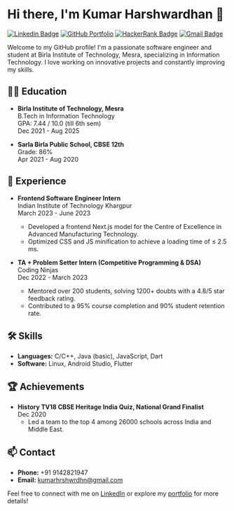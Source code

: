 <!----

- 👋 Hi, I’m @harshwardhan5
- 👀 I’m interested in ...
- 🌱 I’m currently learning ...
- 💞️ I’m looking to collaborate on ...
- 📫 How to reach me ...
- 😄 Pronouns: ...
- ⚡ Fun fact: ...
 --->
<!---
harshwardhan5/harshwardhan5 is a ✨ special ✨ repository because its `README.md` (this file) appears on your GitHub profile.
You can click the Preview link to take a look at your changes.
--->

# Hi there, I'm Kumar Harshwardhan 👋

[![Linkedin Badge](https://img.shields.io/badge/-kumar--hrshwrdhn-blue?style=flat-square&logo=Linkedin&logoColor=white&link=https://www.linkedin.com/in/kumar-hrshwrdhn)](https://www.linkedin.com/in/kumar-hrshwrdhn)
[![GitHub Portfolio](https://img.shields.io/badge/-Portfolio-000?style=flat-square&logo=github&logoColor=white&link=http://portfolio.github.io)](https://kumarharshwardhan.vercel.app/)
[![HackerRank Badge](https://img.shields.io/badge/-harshcuber-brightgreen?style=flat-square&logo=hackerrank&logoColor=white&link=https://hackerrank.com/profile/harshcuber)](https://hackerrank.com/profile/harshcuber)
[![Gmail Badge](https://img.shields.io/badge/-kumarhrshwrdhn@gmail.com-c14438?style=flat-square&logo=Gmail&logoColor=white&link=mailto:kumarhrshwrdhn@gmail.com)](mailto:kumarhrshwrdhn@gmail.com)

Welcome to my GitHub profile! I'm a passionate software engineer and student at Birla Institute of Technology, Mesra, specializing in Information Technology. 
I love working on innovative projects and constantly improving my skills.

## 👨‍🎓 Education
- **Birla Institute of Technology, Mesra**  
  B.Tech in Information Technology  
  GPA: 7.44 / 10.0 (till 6th sem)  
  Dec 2021 - Aug 2025

- **Sarla Birla Public School, CBSE 12th**  
  Grade: 86%  
  Apr 2021 - Aug 2020

## 💼 Experience
- **Frontend Software Engineer Intern**  
  Indian Institute of Technology Khargpur  
  March 2023 - June 2023  
  - Developed a frontend Next.js model for the Centre of Excellence in Advanced Manufacturing Technology.
  - Optimized CSS and JS minification to achieve a loading time of ≤ 2.5 ms.

- **TA + Problem Setter Intern (Competitive Programming & DSA)**  
  Coding Ninjas  
  Dec 2022 - March 2023  
  - Mentored over 200 students, solving 1200+ doubts with a 4.8/5 star feedback rating.
  - Contributed to a 95% course completion and 90% student retention rate.

## 🛠️ Skills
- **Languages:** C/C++, Java (basic), JavaScript, Dart
- **Software:** Linux, Android Studio, Flutter

## 🏆 Achievements
- **History TV18 CBSE Heritage India Quiz, National Grand Finalist**  
  Dec 2020  
  - Led a team to the top 4 among 26000 schools across India and Middle East.

## 📫 Contact
- **Phone:** +91 9142821947
- **Email:** [kumarhrshwrdhn@gmail.com](mailto:kumarhrshwrdhn@gmail.com)

Feel free to connect with me on [LinkedIn](https://www.linkedin.com/in/kumar-hrshwrdhn) or explore my [portfolio](http://portfolio.github.io) for more details!
